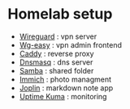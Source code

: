 # Homelab setup

* [Wireguard](https://www.wireguard.com/) : vpn server
* [Wg-easy](https://github.com/wg-easy/wg-easy) : vpn admin frontend
* [Caddy](https://github.com/caddyserver/caddy) : reverse proxy
* [Dnsmasq](https://thekelleys.org.uk/dnsmasq/doc.html) : dns server
* [Samba](https://github.com/dperson/samba) : shared folder
* [Immich](https://github.com/immich-app/immich) : photo managment
* [Joplin](https://github.com/laurent22/joplin/) : markdown note app
* [Uptime Kuma](https://github.com/louislam/uptime-kuma) : monitoring
